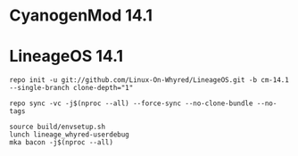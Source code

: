 # CyanogenMod 14.1
# LineageOS 14.1
```
repo init -u git://github.com/Linux-On-Whyred/LineageOS.git -b cm-14.1 --single-branch clone-depth="1"
```
```
repo sync -vc -j$(nproc --all) --force-sync --no-clone-bundle --no-tags
```
```
source build/envsetup.sh
lunch lineage_whyred-userdebug
mka bacon -j$(nproc --all)
```
